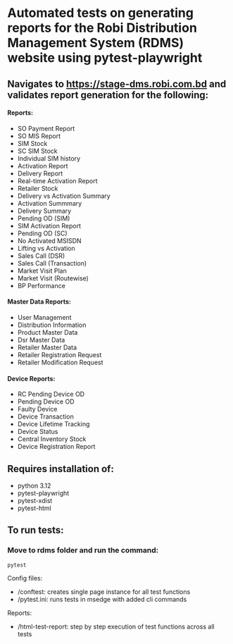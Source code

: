# Automated tests on generating reports for the Robi Distribution Management System (RDMS) website using pytest-playwright
## Navigates to https://stage-dms.robi.com.bd and validates report generation for the following:
#### Reports:
  + SO Payment Report
  + SO MIS Report
  + SIM Stock
  + SC SIM Stock
  + Individual SIM history
  + Activation Report
  + Delivery Report
  + Real-time Activation Report
  + Retailer Stock
  + Delivery vs Activation Summary
  + Activation Summmary
  + Delivery Summary
  + Pending OD (SIM)
  + SIM Activation Report
  + Pending OD (SC)
  + No Activated MSISDN
  + Lifting vs Activation
  + Sales Call (DSR)
  + Sales Call (Transaction)
  + Market Visit Plan
  + Market Visit (Routewise)
  + BP Performance

#### Master Data Reports:
  + User Management
  + Distribution Information
  + Product Master Data
  + Dsr Master Data
  + Retailer Master Data
  + Retailer Registration Request
  + Retailer Modification Request

#### Device Reports:
  + RC Pending Device OD
  + Pending Device OD
  + Faulty Device
  + Device Transaction
  + Device Lifetime Tracking
  + Device Status
  + Central Inventory Stock
  + Device Registration Report

## Requires installation of:
- python 3.12
- pytest-playwright
- pytest-xdist
- pytest-html

## To run tests:
### Move to rdms folder and run the command:

```
pytest
```

Config files:
+ /conftest: creates single page instance for all test functions
+ /pytest.ini: runs tests in msedge with added cli commands

Reports:
+ /html-test-report: step by step execution of test functions across all tests
